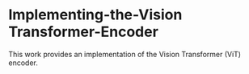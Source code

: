 # Implementing-the-Vision Transformer-Encoder
This work provides an implementation of the Vision Transformer (ViT) encoder.
